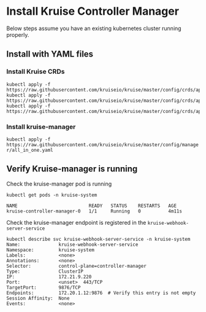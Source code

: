 # Install Kruise Controller Manager
Below steps assume you have an existing kubernetes cluster running properly.

## Install with YAML files

### Install Kruise CRDs
```
kubectl apply -f https://raw.githubusercontent.com/kruiseio/kruise/master/config/crds/apps_v1alpha1_broadcastjob.yaml
kubectl apply -f https://raw.githubusercontent.com/kruiseio/kruise/master/config/crds/apps_v1alpha1_sidecarset.yaml
kubectl apply -f https://raw.githubusercontent.com/kruiseio/kruise/master/config/crds/apps_v1alpha1_statefulset.yaml
```

### Install kruise-manager

`kubectl apply -f https://raw.githubusercontent.com/kruiseio/kruise/master/config/manager/all_in_one.yaml`

## Verify Kruise-manager is running

Check the kruise-manager pod is running
```
kubectl get pods -n kruise-system

NAME                          READY   STATUS    RESTARTS   AGE
kruise-controller-manager-0   1/1     Running   0          4m11s
```

Check the kruise-manager endpoint is registered in the `kruise-webhook-server-service`

```
kubectl describe svc kruise-webhook-server-service -n kruise-system
Name:              kruise-webhook-server-service
Namespace:         kruise-system
Labels:            <none>
Annotations:       <none>
Selector:          control-plane=controller-manager
Type:              ClusterIP
IP:                172.21.9.220
Port:              <unset>  443/TCP
TargetPort:        9876/TCP
Endpoints:         172.20.1.12:9876  # Verify this entry is not empty
Session Affinity:  None
Events:            <none>
```
